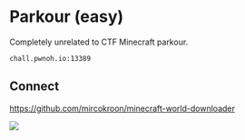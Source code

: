 # Parkour (easy)

Completely unrelated to CTF Minecraft parkour.

`chall.pwnoh.io:13389`

## Connect

https://github.com/mircokroon/minecraft-world-downloader

![](./connect.png)
